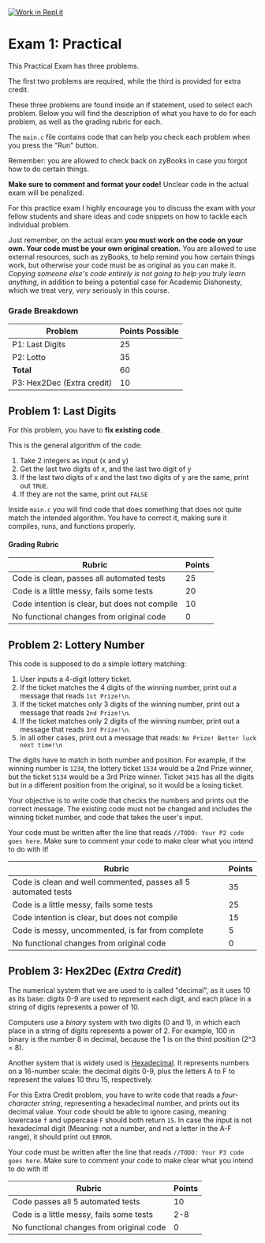 [![Work in Repl.it](https://classroom.github.com/assets/work-in-replit-14baed9a392b3a25080506f3b7b6d57f295ec2978f6f33ec97e36a161684cbe9.svg)](https://classroom.github.com/online_ide?assignment_repo_id=4234862&assignment_repo_type=AssignmentRepo)
# Exam 1: Practical

This Practical Exam has three problems.

The first two problems are required, while the third is provided for extra credit.

These three problems are found inside an if statement, used to select each problem. Below you will find the description of what you have to do for each problem, as well as the grading rubric for each.

The `main.c` file contains code that can help you check each problem when you press the "Run" button.

Remember: you are allowed to check back on zyBooks in case you forgot how to do certain things.

**Make sure to comment and format your code!** Unclear code in the actual exam will be penalized.

For this practice exam I highly encourage you to discuss the exam with your fellow students and share ideas and code snippets on how to tackle each individual problem.

Just remember, on the actual exam **you must work on the code on your own. Your code must be your own original creation.** You are allowed to use external resources, such as zyBooks, to help remind you how certain things work, but otherwise your code must be as original as you can make it. *Copying someone else's code entirely is not going to help you truly learn anything*, in addition to being a potential case for Academic Dishonesty, which we treat very, *very* seriously in this course.

### Grade Breakdown

Problem | Points Possible
--------|----------------
P1: Last Digits | 25
P2: Lotto | 35
**Total** | 60
P3: Hex2Dec (Extra credit) | 10

## Problem 1: Last Digits

For this problem, you have to **fix existing code**.

This is the general algorithm of the code:

1. Take 2 integers as input (x and y)
2. Get the last two digits of x, and the last two digit of y
3. If the last two digits of x and the last two digits of y are the same, print out `TRUE`.
4. If they are not the same, print out `FALSE`

Inside `main.c` you will find code that does something that does not quite match the intended algorithm. You have to correct it, making sure it compiles, runs, and functions properly.

#### Grading Rubric

Rubric | Points
-------|--------
Code is clean, passes all automated tests | 25
Code is a little messy, fails some tests | 20
Code intention is clear, but does not compile | 10
No functional changes from original code | 0

## Problem 2: Lottery Number

This code is supposed to do a simple lottery matching:

1. User inputs a 4-digit lottery ticket.
2. If the ticket matches the 4 digits of the winning number, print out a message that reads `1st Prize!\n`.
2. If the ticket matches only 3 digits of the winning number, print out a message that reads `2nd Prize!\n`.
3. If the ticket matches only 2 digits of the winning number, print out a message that reads `3rd Prize!\n`.
4. In all other cases, print out a message that reads: `No Prize! Better luck next time!\n`

The digits have to match in both number and position. For example, if the winning number is `1234`, the lottery ticket `1534` would be a 2nd Prize winner, but the ticket `5134` would be a 3rd Prize winner. Ticket `3415` has all the digits but in a different position from the original, so it would be a losing ticket.

Your objective is to write code that checks the numbers and prints out the correct message. The existing code must not be changed and includes the winning ticket number, and code that takes the user's input.

Your code must be written after the line that reads `//TODO: Your P2 code goes here`. Make sure to comment your code to make clear what you intend to do with it!

Rubric | Points
-------|--------
Code is clean and well commented, passes all 5 automated tests | 35
Code is a little messy, fails some tests | 25
Code intention is clear, but does not compile | 15
Code is messy, uncommented, is far from complete | 5
No functional changes from original code | 0

## Problem 3: Hex2Dec (*Extra Credit*)

The numerical system that we are used to is called "decimal", as it uses 10 as its base: digits 0-9 are used to represent each digit, and each place in a string of digits represents a power of 10.

Computers use a *binary* system with two digits (0 and 1), in which each place in a string of digits represents a power of 2. For example, 100 in binary is the number 8 in decimal, because the 1 is on the third position (2^3 = 8).

Another system that is widely used is [Hexadecimal](https://simple.wikipedia.org/wiki/Hexadecimal). It represents numbers on a 16-number scale: the decimal digits 0-9, plus the letters A to F to represent the values 10 thru 15, respectively.

For this Extra Credit problem, you have to write code that reads a *four-character string*, representing a hexadecimal number, and prints out its decimal value. Your code should be able to ignore casing, meaning lowercase `f` and uppercase `F` should both return `15`. In case the input is not hexadecimal digit (Meaning: not a number, and not a letter in the A-F range), it should print out `ERROR`.

Your code must be written after the line that reads `//TODO: Your P3 code goes here`. Make sure to comment your code to make clear what you intend to do with it!

Rubric | Points
-------|--------
Code passes all 5 automated tests | 10
Code is a little messy, fails some tests | 2-8
No functional changes from original code | 0
